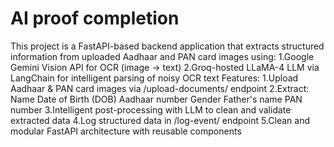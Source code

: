 # AI proof completion 
This project is a FastAPI-based backend application that extracts structured information from uploaded Aadhaar and PAN card images using:
1.Google Gemini Vision API for OCR (image → text)
2.Groq-hosted LLaMA-4 LLM via LangChain for intelligent parsing of noisy OCR text
Features:
1.Upload Aadhaar & PAN card images via /upload-documents/ endpoint
2.Extract:
Name
Date of Birth (DOB)
Aadhaar number
Gender
Father's name
PAN number
3.Intelligent post-processing with LLM to clean and validate extracted data
4.Log structured data in /log-event/ endpoint
5.Clean and modular FastAPI architecture with reusable components
